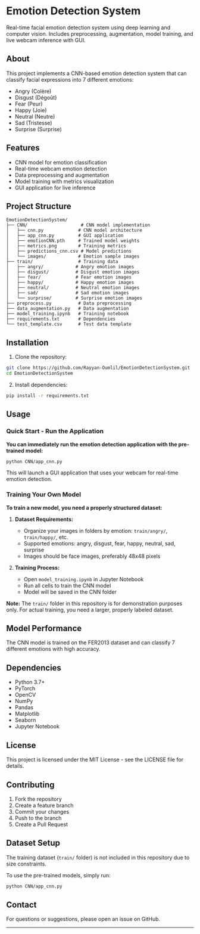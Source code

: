 # Emotion Detection System

Real-time facial emotion detection system using deep learning and computer vision. Includes preprocessing, augmentation, model training, and live webcam inference with GUI.

## About

This project implements a CNN-based emotion detection system that can classify facial expressions into 7 different emotions:
- Angry (Colère)
- Disgust (Dégoût) 
- Fear (Peur)
- Happy (Joie)
- Neutral (Neutre)
- Sad (Tristesse)
- Surprise (Surprise)

## Features

- CNN model for emotion classification
- Real-time webcam emotion detection
- Data preprocessing and augmentation
- Model training with metrics visualization
- GUI application for live inference

## Project Structure

```
EmotionDetectionSystem/
├── CNN/                    # CNN model implementation
│   ├── cnn.py             # CNN model architecture
│   ├── app_cnn.py         # GUI application
│   ├── emotionCNN.pth     # Trained model weights
│   ├── metrics.png        # Training metrics
│   ├── predictions_cnn.csv # Model predictions
│   └── images/            # Emotion sample images
├── train/                 # Training data
│   ├── angry/            # Angry emotion images
│   ├── disgust/          # Disgust emotion images
│   ├── fear/             # Fear emotion images
│   ├── happy/            # Happy emotion images
│   ├── neutral/          # Neutral emotion images
│   ├── sad/              # Sad emotion images
│   └── surprise/         # Surprise emotion images
├── preprocess.py          # Data preprocessing
├── data_augmentation.py   # Data augmentation
├── model_training.ipynb   # Training notebook
├── requirements.txt       # Dependencies
└── test_template.csv      # Test data template
```

## Installation

1. Clone the repository:
```bash
git clone https://github.com/Rayyan-Oumlil/EmotionDetectionSystem.git
cd EmotionDetectionSystem
```

2. Install dependencies:
```bash
pip install -r requirements.txt
```

## Usage

### Quick Start - Run the Application

**You can immediately run the emotion detection application with the pre-trained model:**

```bash
python CNN/app_cnn.py
```

This will launch a GUI application that uses your webcam for real-time emotion detection.

### Training Your Own Model

**To train a new model, you need a properly structured dataset:**

1. **Dataset Requirements:**
   - Organize your images in folders by emotion: `train/angry/`, `train/happy/`, etc.
   - Supported emotions: angry, disgust, fear, happy, neutral, sad, surprise
   - Images should be face images, preferably 48x48 pixels

2. **Training Process:**
   - Open `model_training.ipynb` in Jupyter Notebook
   - Run all cells to train the CNN model
   - Model will be saved in the CNN folder

**Note:** The `train/` folder in this repository is for demonstration purposes only. For actual training, you need a larger, properly labeled dataset.

## Model Performance

The CNN model is trained on the FER2013 dataset and can classify 7 different emotions with high accuracy.

## Dependencies

- Python 3.7+
- PyTorch
- OpenCV
- NumPy
- Pandas
- Matplotlib
- Seaborn
- Jupyter Notebook

## License

This project is licensed under the MIT License - see the LICENSE file for details.

## Contributing

1. Fork the repository
2. Create a feature branch
3. Commit your changes
4. Push to the branch
5. Create a Pull Request

## Dataset Setup

The training dataset (`train/` folder) is not included in this repository due to size constraints.

To use the pre-trained models, simply run:
```bash
python CNN/app_cnn.py
```

## Contact

For questions or suggestions, please open an issue on GitHub.

---
